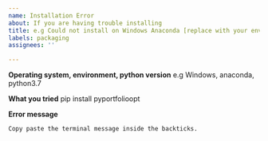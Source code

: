 ```yaml
---
name: Installation Error
about: If you are having trouble installing
title: e.g Could not install on Windows Anaconda [replace with your environment]
labels: packaging
assignees: ''

---
```


**Operating system, environment, python version**
e.g Windows, anaconda, python3.7

**What you tried**
pip install pyportfolioopt

**Error message**

```
Copy paste the terminal message inside the backticks.
```
